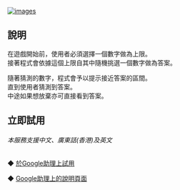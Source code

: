 [![images](https://lh3.googleusercontent.com/98fcN9pEn4mfaJJxil5jvKD6PADUa7d2LfMexZriVgMxXw47y8_If3bxuhibtClnscx4TvE0d7cP=s81)](https://assistant.google.com/services/a/uid/0000008473a60dc8)
 
 
說明
-------
在遊戲開始前，使用者必須選擇一個數字做為上限。  
接著程式會依據這個上限自其中隨機挑選一個數字做為答案。  
 
隨著猜測的數字，程式會予以提示接近答案的區間。  
直到使用者猜測到答案。  
中途如果想放棄亦可直接看到答案。  
  
立即試用
-------
###### *本服務支援中文、廣東話(香港)及英文*  
◆ [於Google助理上試用](https://assistant.google.com/services/invoke/uid/0000008473a60dc8)
  
◆ [Google助理上的說明頁面](https://assistant.google.com/services/a/uid/0000008473a60dc8)

